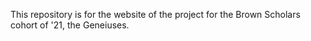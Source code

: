This repository is for the website of the project for the Brown Scholars cohort of '21, the Geneiuses. 
